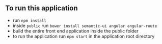 ## To run this application

- run `npm install`
- inside `public` run `bower install semantic-ui angular angular-route`
- build the entire front end application inside the public folder
- to run the application run `npm start` in the application root directory
